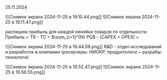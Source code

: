 25.11.2024

![[Снимок экрана 2024-11-25 в 19.10.44.png]]
![[Снимок экрана 2024-11-25 в 19.11.47.png]]

распишем прибыль для каждой линейки товаров по отдельности:
Прибыль = TR - TC = $\sum_{i=1}^{N} PQ$ - (CAPEX + OPEX) = 

![[Снимок экрана 2024-11-25 в 19.44.59.png]]
R&D - отдел исследований и разработок в компании (ресерчеры: НИОКР, продуктологи + разрабы: технологи)

![[Снимок экрана 2024-11-25 в 19.52.47.png]]
![[Снимок экрана 2024-11-25 в 19.56.55.png]]